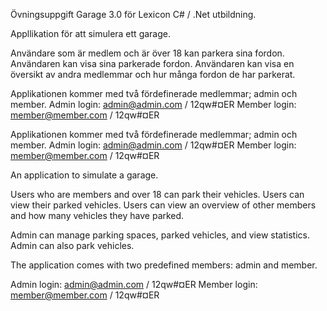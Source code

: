 Övningsuppgift Garage 3.0 för Lexicon C# / .Net utbildning.

Appllikation för att simulera ett garage.

Användare som är medlem och är över 18 kan parkera sina fordon. Användaren kan visa sina parkerade fordon. Användaren kan visa en översikt av andra medlemmar och hur många fordon de har parkerat.

Applikationen kommer med två fördefinerade medlemmar; admin och member.
Admin login: admin@admin.com / 12qw#¤ER
Member login: member@member.com / 12qw#¤ER

Applikationen kommer med två fördefinerade medlemmar; admin och member. Admin login: admin@admin.com / 12qw#¤ER Member login: member@member.com / 12qw#¤ER

An application to simulate a garage.

Users who are members and over 18 can park their vehicles. Users can view their parked vehicles. Users can view an overview of other members and how many vehicles they have parked.

Admin can manage parking spaces, parked vehicles, and view statistics. Admin can also park vehicles.

The application comes with two predefined members: admin and member.

Admin login: admin@admin.com / 12qw#¤ER Member login: member@member.com / 12qw#¤ER

